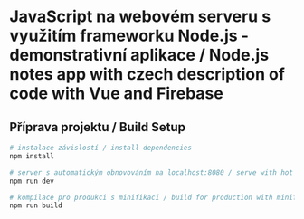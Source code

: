 # JavaScript na webovém serveru s využitím frameworku Node.js - demonstrativní aplikace / Node.js notes app with czech description of code with Vue and Firebase

## Příprava projektu / Build Setup

```bash
# instalace závislostí / install dependencies
npm install

# server s automatickým obnovováním na localhost:8080 / serve with hot reload at localhost:8080
npm run dev

# kompilace pro produkci s minifikací / build for production with minification
npm run build
```
